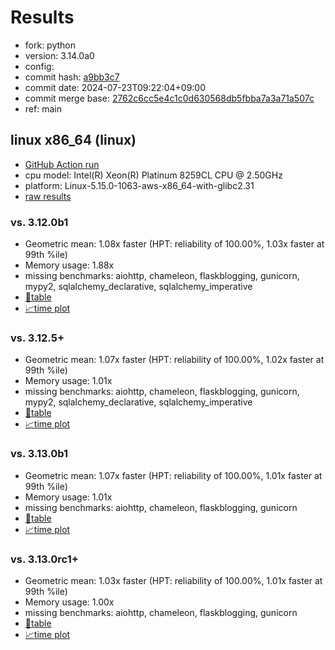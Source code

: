 # Results

- fork: python
- version: 3.14.0a0
- config: 
- commit hash: [a9bb3c7](https://github.com/python/cpython/commit/a9bb3c7)
- commit date: 2024-07-23T09:22:04+09:00
- commit merge base: [2762c6cc5e4c1c0d630568db5fbba7a3a71a507c](https://github.com/python/cpython/commit/2762c6cc5e4c1c0d630568db5fbba7a3a71a507c)
- ref: main

## linux x86_64 (linux)

- [GitHub Action run](https://github.com/facebookexperimental/free-threading-benchmarking/actions/runs/10050522181)
- cpu model: Intel(R) Xeon(R) Platinum 8259CL CPU @ 2.50GHz
- platform: Linux-5.15.0-1063-aws-x86_64-with-glibc2.31
- [raw results](bm-20240723-linux-x86_64-python-main-3.14.0a0-a9bb3c7.json)

### vs. 3.12.0b1

- Geometric mean: 1.08x faster (HPT: reliability of 100.00%, 1.03x faster at 99th %ile)
- Memory usage: 1.88x
- missing benchmarks: aiohttp, chameleon, flaskblogging, gunicorn, mypy2, sqlalchemy_declarative, sqlalchemy_imperative
- [📄table](bm-20240723-linux-x86_64-python-main-3.14.0a0-a9bb3c7-vs-3.12.0b1.md)
- [📈time plot](bm-20240723-linux-x86_64-python-main-3.14.0a0-a9bb3c7-vs-3.12.0b1.svg)

### vs. 3.12.5+

- Geometric mean: 1.07x faster (HPT: reliability of 100.00%, 1.02x faster at 99th %ile)
- Memory usage: 1.01x
- missing benchmarks: aiohttp, chameleon, flaskblogging, gunicorn, mypy2, sqlalchemy_declarative, sqlalchemy_imperative
- [📄table](bm-20240723-linux-x86_64-python-main-3.14.0a0-a9bb3c7-vs-3.12.5%2B.md)
- [📈time plot](bm-20240723-linux-x86_64-python-main-3.14.0a0-a9bb3c7-vs-3.12.5%2B.svg)

### vs. 3.13.0b1

- Geometric mean: 1.07x faster (HPT: reliability of 100.00%, 1.01x faster at 99th %ile)
- Memory usage: 1.01x
- missing benchmarks: aiohttp, chameleon, flaskblogging, gunicorn
- [📄table](bm-20240723-linux-x86_64-python-main-3.14.0a0-a9bb3c7-vs-3.13.0b1.md)
- [📈time plot](bm-20240723-linux-x86_64-python-main-3.14.0a0-a9bb3c7-vs-3.13.0b1.svg)

### vs. 3.13.0rc1+

- Geometric mean: 1.03x faster (HPT: reliability of 100.00%, 1.01x faster at 99th %ile)
- Memory usage: 1.00x
- missing benchmarks: aiohttp, chameleon, flaskblogging, gunicorn
- [📄table](bm-20240723-linux-x86_64-python-main-3.14.0a0-a9bb3c7-vs-3.13.0rc1%2B.md)
- [📈time plot](bm-20240723-linux-x86_64-python-main-3.14.0a0-a9bb3c7-vs-3.13.0rc1%2B.svg)

